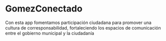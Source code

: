# GomezConectado
Con esta app fomentamos participación ciudadana para promover una cultura de corresponsabilidad, fortaleciendo los espacios de comunicación entre el gobierno municipal y la ciudadanía
